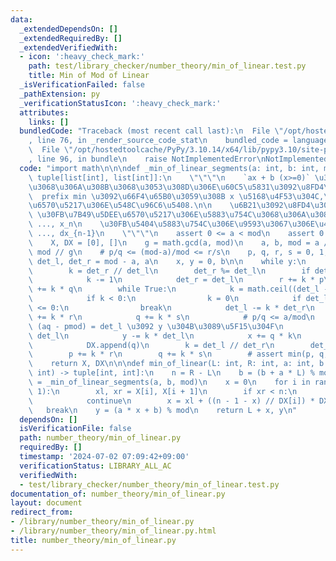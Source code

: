 ```yaml
---
data:
  _extendedDependsOn: []
  _extendedRequiredBy: []
  _extendedVerifiedWith:
  - icon: ':heavy_check_mark:'
    path: test/library_checker/number_theory/min_of_linear.test.py
    title: Min of Mod of Linear
  _isVerificationFailed: false
  _pathExtension: py
  _verificationStatusIcon: ':heavy_check_mark:'
  attributes:
    links: []
  bundledCode: "Traceback (most recent call last):\n  File \"/opt/hostedtoolcache/PyPy/3.10.14/x64/lib/pypy3.10/site-packages/onlinejudge_verify/documentation/build.py\"\
    , line 76, in _render_source_code_stat\n    bundled_code = language.bundle(\n\
    \  File \"/opt/hostedtoolcache/PyPy/3.10.14/x64/lib/pypy3.10/site-packages/onlinejudge_verify/languages/python.py\"\
    , line 96, in bundle\n    raise NotImplementedError\nNotImplementedError\n"
  code: "import math\n\n\ndef _min_of_linear_segments(a: int, b: int, mod: int) ->\
    \ tuple[list[int], list[int]]:\n    \"\"\"\n    `ax + b (x>=0)` \u304C\u6700\u5C0F\
    \u3068\u306A\u308B\u3068\u3053\u308D\u306E\u60C5\u5831\u3092\u8FD4\u3059.\n  \
    \  prefix min \u3092\u66F4\u65B0\u3059\u308B x \u5168\u4F53\u304C,\u7B49\u5DEE\
    \u6570\u5217\u306E\u548C\u96C6\u5408.\n\n    \u6B21\u3092\u8FD4\u3059:\n\n   \
    \ \u30FB\u7B49\u5DEE\u6570\u5217\u306E\u5883\u754C\u3068\u306A\u308B x_0, x_1,\
    \ ..., x_n\n    \u30FB\u5404\u5883\u754C\u306E\u9593\u3067\u306E\u4EA4\u5DEE dx_0,\
    \ ..., dx_{n-1}\n    \"\"\"\n    assert 0 <= a < mod\n    assert 0 <= b < mod\n\
    \    X, DX = [0], []\n    g = math.gcd(a, mod)\n    a, b, mod = a // g, b // g,\
    \ mod // g\n    # p/q <= (mod-a)/mod <= r/s\n    p, q, r, s = 0, 1, 1, 1\n   \
    \ det_l, det_r = mod - a, a\n    x, y = 0, b\n\n    while y:\n        # upd r/s\n\
    \        k = det_r // det_l\n        det_r %= det_l\n        if det_r == 0:\n\
    \            k -= 1\n            det_r = det_l\n        r += k * p\n        s\
    \ += k * q\n        while True:\n            k = math.ceil((det_l - y) / det_r)\n\
    \            if k < 0:\n                k = 0\n            if det_l - k * det_r\
    \ <= 0:\n                break\n            det_l -= k * det_r\n            p\
    \ += k * r\n            q += k * s\n            # p/q <= a/mod\n            #\
    \ (aq - pmod) = det_l \u3092 y \u304B\u3089\u5F15\u304F\n            k = y //\
    \ det_l\n            y -= k * det_l\n            x += q * k\n            X.append(x)\n\
    \            DX.append(q)\n        k = det_l // det_r\n        det_l -= k * det_r\n\
    \        p += k * r\n        q += k * s\n        # assert min(p, q, r, s) >= 0\n\
    \    return X, DX\n\n\ndef min_of_linear(L: int, R: int, a: int, b: int, mod:\
    \ int) -> tuple[int, int]:\n    n = R - L\n    b = (b + a * L) % mod\n    X, DX\
    \ = _min_of_linear_segments(a, b, mod)\n    x = 0\n    for i in range(len(X) -\
    \ 1):\n        xl, xr = X[i], X[i + 1]\n        if xr < n:\n            x = xr\n\
    \            continue\n        x = xl + ((n - 1 - x) // DX[i]) * DX[i]\n     \
    \   break\n    y = (a * x + b) % mod\n    return L + x, y\n"
  dependsOn: []
  isVerificationFile: false
  path: number_theory/min_of_linear.py
  requiredBy: []
  timestamp: '2024-07-02 07:09:42+09:00'
  verificationStatus: LIBRARY_ALL_AC
  verifiedWith:
  - test/library_checker/number_theory/min_of_linear.test.py
documentation_of: number_theory/min_of_linear.py
layout: document
redirect_from:
- /library/number_theory/min_of_linear.py
- /library/number_theory/min_of_linear.py.html
title: number_theory/min_of_linear.py
---
```

